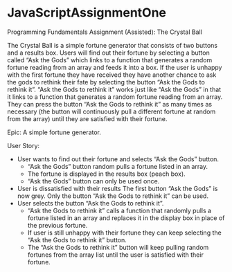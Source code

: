 # JavaScriptAssignmentOne

Programming Fundamentals Assignment (Assisted): 
The Crystal Ball 

The Crystal Ball is a simple fortune generator that consists of two buttons and a results box. Users will find out their fortune by selecting a button called “Ask the Gods” which links to a function that generates a random fortune reading from an array and feeds it into a box. 
If the user is unhappy with the first fortune they have received they have another chance to ask the gods to rethink their fate by selecting the button “Ask the Gods to rethink it”. “Ask the Gods to rethink it” works just like “Ask the Gods” in that it links to a function that generates a random fortune reading from an array. They can press the button “Ask the Gods to rethink it” as many times as necessary (the button will continuously pull a different fortune at random from the array) until they are satisfied with their fortune.

Epic:
A simple fortune generator. 

User Story:
- User wants to find out their fortune and selects “Ask the Gods” button.
	- “Ask the Gods” button random pulls a fortune listed in an array.
	- The fortune is displayed in the results box (peach box).
	- “Ask the Gods” button can only be used once.
- User is dissatisfied with their results
	The first button “Ask the Gods” is now grey. Only the button “Ask the Gods to rethink it” can be used.
- User selects the button “Ask the Gods to rethink it”.
	- “Ask the Gods to rethink it” calls a function that randomly pulls a fortune listed in an array and 	replaces it in the display box in place of the previous fortune.
	- If user is still unhappy with their fortune they can keep selecting the “Ask the Gods to rethink it” 	button.
 	- The “Ask the Gods to rethink it” button will keep pulling random fortunes from the array list until 	the user is satisfied with their fortune.
